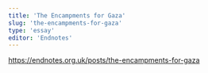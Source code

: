 ```yaml
---
title: 'The Encampments for Gaza'
slug: 'the-encampments-for-gaza'
type: 'essay'
editor: 'Endnotes'
---
```


https://endnotes.org.uk/posts/the-encampments-for-gaza